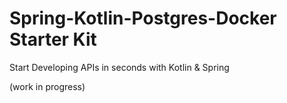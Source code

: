 # Spring-Kotlin-Postgres-Docker Starter Kit

Start Developing APIs in seconds with Kotlin & Spring

(work in progress)
